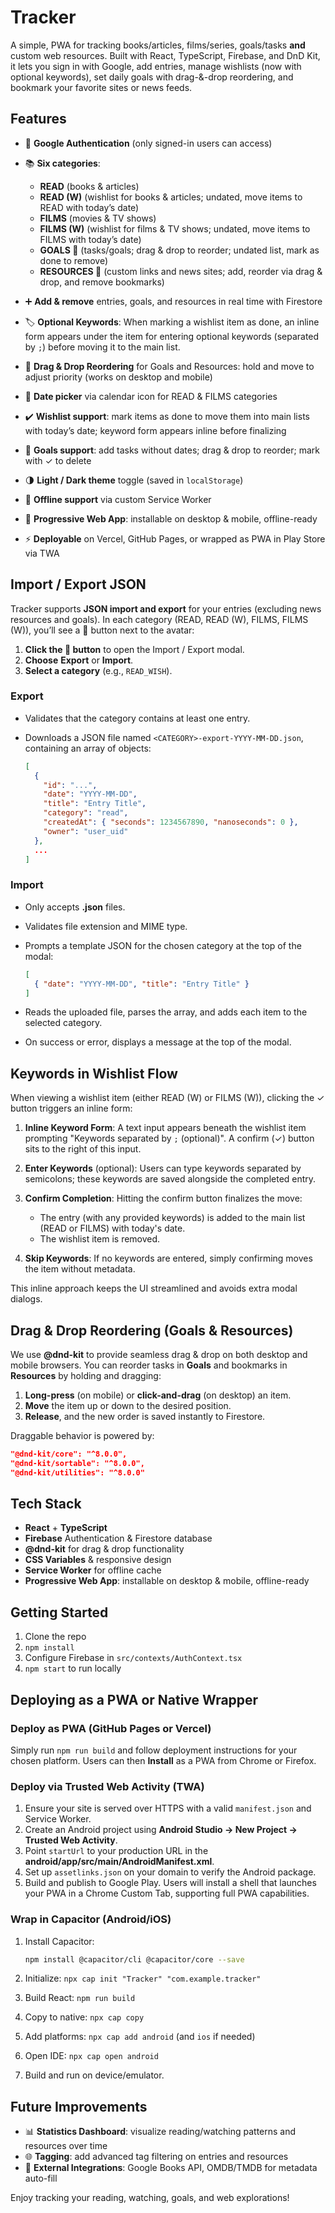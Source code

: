 # Tracker

A simple, PWA for tracking books/articles, films/series, goals/tasks **and** custom web resources. Built with React, TypeScript, Firebase, and DnD Kit, it lets you sign in with Google, add entries, manage wishlists (now with optional keywords), set daily goals with drag-&-drop reordering, and bookmark your favorite sites or news feeds.

## Features

* 🔐 **Google Authentication** (only signed-in users can access)
* 📚 **Six categories**:

  * **READ** (books & articles)
  * **READ (W)** (wishlist for books & articles; undated, move items to READ with today’s date)
  * **FILMS** (movies & TV shows)
  * **FILMS (W)** (wishlist for films & TV shows; undated, move items to FILMS with today’s date)
  * **GOALS 🎯** (tasks/goals; drag & drop to reorder; undated list, mark as done to remove)
  * **RESOURCES 📰** (custom links and news sites; add, reorder via drag & drop, and remove bookmarks)
* ➕ **Add & remove** entries, goals, and resources in real time with Firestore
* 🏷️ **Optional Keywords**: When marking a wishlist item as done, an inline form appears under the item for entering optional keywords (separated by `;`) before moving it to the main list.
* 🔀 **Drag & Drop Reordering** for Goals and Resources: hold and move to adjust priority (works on desktop and mobile)
* 📅 **Date picker** via calendar icon for READ & FILMS categories
* ✔️ **Wishlist support**: mark items as done to move them into main lists with today’s date; keyword form appears inline before finalizing
* 🎯 **Goals support**: add tasks without dates; drag & drop to reorder; mark with ✓ to delete
* 🌗 **Light / Dark theme** toggle (saved in `localStorage`)
* 💾 **Offline support** via custom Service Worker
* 📱 **Progressive Web App**: installable on desktop & mobile, offline-ready
* ⚡ **Deployable** on Vercel, GitHub Pages, or wrapped as PWA in Play Store via TWA

## Import / Export JSON

Tracker supports **JSON import and export** for your entries (excluding news resources and goals). In each category (READ, READ (W), FILMS, FILMS (W)), you’ll see a 📁 button next to the avatar:

1. **Click the 📁 button** to open the Import / Export modal.
2. **Choose** **Export** or **Import**.
3. **Select a category** (e.g., `READ_WISH`).

### Export

* Validates that the category contains at least one entry.
* Downloads a JSON file named `<CATEGORY>-export-YYYY-MM-DD.json`, containing an array of objects:

  ```json
  [
    {
      "id": "...",
      "date": "YYYY-MM-DD",
      "title": "Entry Title",
      "category": "read",
      "createdAt": { "seconds": 1234567890, "nanoseconds": 0 },
      "owner": "user_uid"
    },
    ...
  ]
  ```

### Import

* Only accepts **.json** files.
* Validates file extension and MIME type.
* Prompts a template JSON for the chosen category at the top of the modal:

  ```json
  [
    { "date": "YYYY-MM-DD", "title": "Entry Title" }
  ]
  ```
* Reads the uploaded file, parses the array, and adds each item to the selected category.
* On success or error, displays a message at the top of the modal.

## Keywords in Wishlist Flow

When viewing a wishlist item (either READ (W) or FILMS (W)), clicking the ✓ button triggers an inline form:

1. **Inline Keyword Form**: A text input appears beneath the wishlist item prompting "Keywords separated by `;` (optional)". A confirm (✓) button sits to the right of this input.
2. **Enter Keywords** (optional): Users can type keywords separated by semicolons; these keywords are saved alongside the completed entry.
3. **Confirm Completion**: Hitting the confirm button finalizes the move:

   * The entry (with any provided keywords) is added to the main list (READ or FILMS) with today's date.
   * The wishlist item is removed.
4. **Skip Keywords**: If no keywords are entered, simply confirming moves the item without metadata.

This inline approach keeps the UI streamlined and avoids extra modal dialogs.

## Drag & Drop Reordering (Goals & Resources)

We use **@dnd-kit** to provide seamless drag & drop on both desktop and mobile browsers. You can reorder tasks in **Goals** and bookmarks in **Resources** by holding and dragging:

1. **Long-press** (on mobile) or **click-and-drag** (on desktop) an item.
2. **Move** the item up or down to the desired position.
3. **Release**, and the new order is saved instantly to Firestore.

Draggable behavior is powered by:

```json
"@dnd-kit/core": "^8.0.0",
"@dnd-kit/sortable": "^8.0.0",
"@dnd-kit/utilities": "^8.0.0"
```

## Tech Stack

* **React** + **TypeScript**
* **Firebase** Authentication & Firestore database
* **@dnd-kit** for drag & drop functionality
* **CSS Variables** & responsive design
* **Service Worker** for offline cache
* **Progressive Web App**: installable on desktop & mobile, offline-ready

## Getting Started

1. Clone the repo
2. `npm install`
3. Configure Firebase in `src/contexts/AuthContext.tsx`
4. `npm start` to run locally

## Deploying as a PWA or Native Wrapper

### Deploy as PWA (GitHub Pages or Vercel)

Simply run `npm run build` and follow deployment instructions for your chosen platform. Users can then **Install** as a PWA from Chrome or Firefox.

### Deploy via Trusted Web Activity (TWA)

1. Ensure your site is served over HTTPS with a valid `manifest.json` and Service Worker.
2. Create an Android project using **Android Studio → New Project → Trusted Web Activity**.
3. Point `startUrl` to your production URL in the **android/app/src/main/AndroidManifest.xml**.
4. Set up `assetlinks.json` on your domain to verify the Android package.
5. Build and publish to Google Play. Users will install a shell that launches your PWA in a Chrome Custom Tab, supporting full PWA capabilities.

### Wrap in Capacitor (Android/iOS)

1. Install Capacitor:

   ```bash
   npm install @capacitor/cli @capacitor/core --save
   ```
2. Initialize: `npx cap init "Tracker" "com.example.tracker"`
3. Build React: `npm run build`
4. Copy to native: `npx cap copy`
5. Add platforms: `npx cap add android` (and `ios` if needed)
6. Open IDE: `npx cap open android`
7. Build and run on device/emulator.

## Future Improvements

* 📊 **Statistics Dashboard**: visualize reading/watching patterns and resources over time
* 🌐 **Tagging**: add advanced tag filtering on entries and resources
* 🔗 **External Integrations**: Google Books API, OMDB/TMDB for metadata auto-fill

Enjoy tracking your reading, watching, goals, and web explorations!